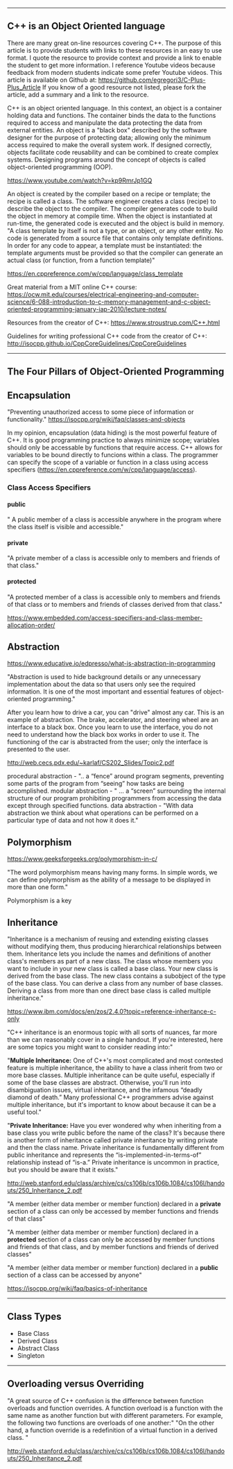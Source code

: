 ----------------------------------------------------------------------------------------
C++ is an Object Oriented language
----------------------------------------------------------------------------------------

There are many great on-line resources covering C++. The purpose of this article is to provide students with links to these resources in an easy to use format. I quote the resource to provide context and provide a link to enable the student to get more information. I reference Youtube videos because feedback from modern students indicate some prefer Youtube videos. This article is available on Github at: https://github.com/egregori3/C-Plus-Plus_Article   If you know of a good resource not listed, please fork the article, add a summary and a link to the resource.

C++ is an object oriented language. In this context, an object is a container holding data and functions. The container binds the data to the functions required to access and manipulate the data protecting the data from external entities. An object is a "black box" described by the software designer for the purpose of protecting data; allowing only the minimum access required to make the overall system work. If designed correctly, objects facilitate code reusability and can be combined to create complex systems. Designing programs around the concept of objects is called object-oriented programming (OOP).

https://www.youtube.com/watch?v=kp9RmrJp1GQ

An object is created by the compiler based on a recipe or template; the recipe is called a class. The software engineer creates a class (recipe) to describe the object to the compiler. The compiler generates code to build the object in memory at compile time. When the object is instantiated at run-time, the generated code is executed and the object is build in memory. "A class template by itself is not a type, or an object, or any other entity. No code is generated from a source file that contains only template definitions. In order for any code to appear, a template must be instantiated: the template arguments must be provided so that the compiler can generate an actual class (or function, from a function template)"

https://en.cppreference.com/w/cpp/language/class_template

Great material from a MIT online C++ course: https://ocw.mit.edu/courses/electrical-engineering-and-computer-science/6-088-introduction-to-c-memory-management-and-c-object-oriented-programming-january-iap-2010/lecture-notes/ 

Resources from the creator of C++: https://www.stroustrup.com/C++.html

Guidelines for writing professional C++ code from the creator of C++: http://isocpp.github.io/CppCoreGuidelines/CppCoreGuidelines


---------------------------------------------------------------------------------------
The Four Pillars of Object-Oriented Programming
---------------------------------------------------------------------------------------

## Encapsulation

"Preventing unauthorized access to some piece of information or functionality." https://isocpp.org/wiki/faq/classes-and-objects

In my opinion, encapsulation (data hiding) is the most powerful feature of C++. 
It is good programming practice to always minimize scope;
variables should only be accessable by functions that require access.
C++ allows for variables to be bound directly to funcions within a class.
The programmer can specify the scope of a variable or function in a class using access specifiers (https://en.cppreference.com/w/cpp/language/access).

### Class Access Specifiers

#### public

" A public member of a class is accessible anywhere in the program where the class itself is visible and accessible."

#### private

"A private member of a class is accessible only to members and friends of that class."

#### protected

"A protected member of a class is accessible only to members and friends of that class or to members and friends of classes derived from that class."

https://www.embedded.com/access-specifiers-and-class-member-allocation-order/

## Abstraction

https://www.educative.io/edpresso/what-is-abstraction-in-programming

"Abstraction is used to hide background details or any unnecessary implementation about the data so that users only see the required information. It is one of the most important and essential features of object-oriented programming."

After you learn how to drive a car, you can "drive" almost any car. This is an example of abstraction. The brake, accelerator, and steering wheel are an interface to a black box. Once you learn to use the interface, you do not need to understand how the black box works in order to use it. The functioning of the car is abstracted from the user; only the interface is presented to the user.


http://web.cecs.pdx.edu/~karlaf/CS202_Slides/Topic2.pdf

procedural abstraction - "..  a “fence” around program segments, preventing some parts of the program from “seeing” how tasks are being accomplished.
modular abstraction - " ... a “screen” surrounding the internal structure of our program prohibiting programmers from accessing the data except through specified functions.
data abstraction - "With data abstraction we think about what operations can be performed on a particular type of data and not how it does it."


## Polymorphism

https://www.geeksforgeeks.org/polymorphism-in-c/

"The word polymorphism means having many forms. In simple words, we can define polymorphism as the ability of a message to be displayed in more than one form."

Polymorphism is a key 


## Inheritance

"Inheritance is a mechanism of reusing and extending existing classes without modifying them, thus producing hierarchical relationships between them. Inheritance lets you include the names and definitions of another class's members as part of a new class. The class whose members you want to include in your new class is called a base class. Your new class is derived from the base class. The new class contains a subobject of the type of the base class. You can derive a class from any number of base classes. Deriving a class from more than one direct base class is called multiple inheritance."

https://www.ibm.com/docs/en/zos/2.4.0?topic=reference-inheritance-c-only

"C++ inheritance is an enormous topic with all sorts of nuances, far more than we can reasonably cover in
a single handout. If you're interested, here are some topics you might want to consider reading into:"

"**Multiple Inheritance:** One of C++'s most complicated and most contested feature is multiple
inheritance, the ability to have a class inherit from two or more base classes. Multiple inheritance
can be quite useful, especially if some of the base classes are abstract. Otherwise, you'll run into
disambiguation issues, virtual inheritance, and the infamous “deadly diamond of death.”
Many professional C++ programmers advise against multiple inheritance, but it's important to
know about because it can be a useful tool."

"**Private Inheritance:** Have you ever wondered why when inheriting from a base class you write
public before the name of the class? It's because there is another form of inheritance called
private inheritance by writing private and then the class name. Private inheritance is
fundamentally different from public inheritance and represents the “is-implemented-in-terms-of”
relationship instead of “is-a.” Private inheritance is uncommon in practice, but you should be
aware that it exists."

http://web.stanford.edu/class/archive/cs/cs106b/cs106b.1084/cs106l/handouts/250_Inheritance_2.pdf

"A member (either data member or member function) declared in a **private** section of a class can only be accessed by member functions and friends of that class"

"A member (either data member or member function) declared in a **protected** section of a class can only be accessed by member functions and friends of that class, and by member functions and friends of derived classes"

"A member (either data member or member function) declared in a **public** section of a class can be accessed by anyone"

https://isocpp.org/wiki/faq/basics-of-inheritance

---------------------------------------------------------------------------------------
Class Types
---------------------------------------------------------------------------------------

- Base Class
- Derived Class
- Abstract Class
- Singleton

---------------------------------------------------------------------------------------
Overloading versus Overriding
---------------------------------------------------------------------------------------

"A great source of C++ confusion is the difference between function overloads and function overrides. A
function overload is a function with the same name as another function but with different parameters. For
example, the following two functions are overloads of one another:"
"On the other hand, a function override is a redefinition of a virtual function in a derived class. "

http://web.stanford.edu/class/archive/cs/cs106b/cs106b.1084/cs106l/handouts/250_Inheritance_2.pdf




